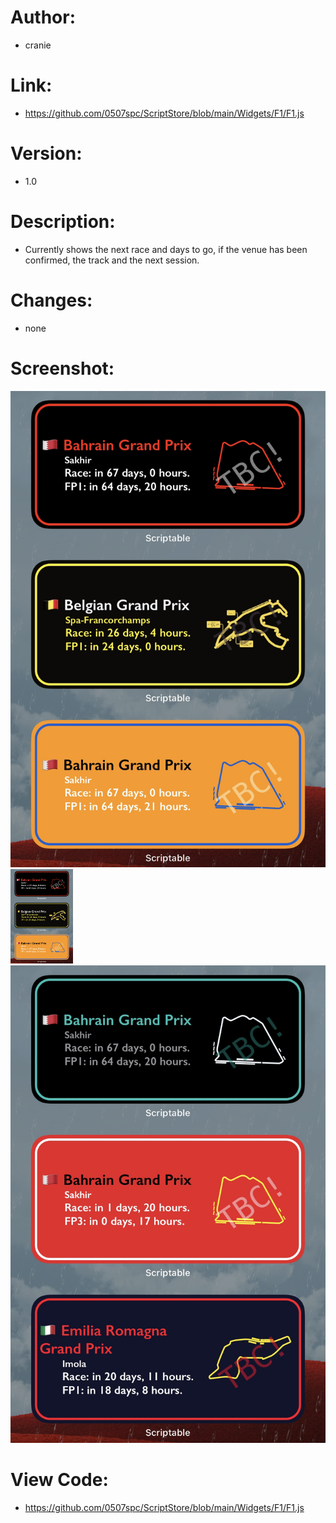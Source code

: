 # Author: 
- cranie
# Link:
- https://github.com/0507spc/ScriptStore/blob/main/Widgets/F1/F1.js
# Version:
- 1.0
# Description:
- Currently shows the next race and days to go, if the venue has been confirmed, the track and the next session.
# Changes:
- none
# Screenshot:
![Small Widget](https://github.com/0507spc/ScriptStore/blob/main/Widgets/F1/Small.jpg?raw=true)
<img src="https://github.com/0507spc/ScriptStore/blob/main/Widgets/F1/Small.jpg?raw=true" width="100">
![Small_1 Widget](https://github.com/0507spc/ScriptStore/blob/main/Widgets/F1/Small_1.jpg?raw=true)
# View Code:
- https://github.com/0507spc/ScriptStore/blob/main/Widgets/F1/F1.js
